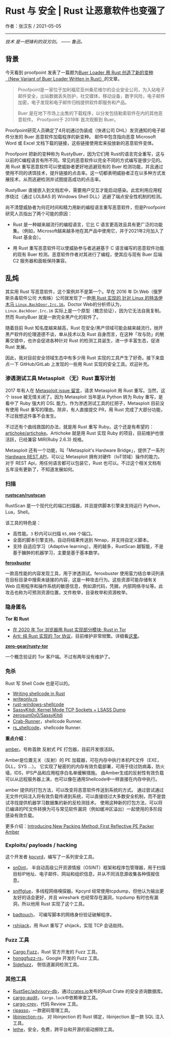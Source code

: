 # Rust 与 安全 | Rust 让恶意软件也变强了

作者：张汉东 / 2021-05-05

---

*技术 是一把锋利的双刃剑。 —— 鲁迅。*

## 背景

今天看到 proofpoint 发表了一篇题为[Buer Loader 用 Rust 创造了新的变种 （New Variant of Buer Loader Written in Rust）](https://www.proofpoint.com/us/blog/threat-insight/new-variant-buer-loader-written-rust)的文章。

> Proofpoint是一家位于加利福尼亚州桑尼维尔的企业安全公司，为入站电子邮件安全，出站数据丢失防护，社交媒体，移动设备，数字风险，电子邮件加密，电子发现和电子邮件归档提供软件即服务和产品。
>
> Buer 是在地下市场上出售的下载程序，以分发包括勒索软件在内的其他恶意软件。 Proofpoint于 2019年 首次观察到 Buer。

Proofpoint研究人员确定了4月初通过伪装成（快递公司 DHL）发货通知的电子邮件分发的 Buer 恶意软件加载程序的新变种。 邮件中包含指向恶意 Microsoft Word 或 Excel 文档下载的链接，这些链接使用宏来投放新的恶意软件变体。

Proofpoint 把新的变种称为 RustyBuer，因为它们用 Rust的语言完全重写，这与以前的C编程语言有所不同。常见的恶意软件以完全不同的方式编写是很少见的。用 Rust 重写恶意软件可以使威胁者更好地逃避现有的 Buer 检测功能，并且通过使用不同的诱饵技术，提升链接的点击率。这一切都表明威胁者正在以多种方式发展技术，从而逃避检测并试图提高成功的点击率。

RustyBuer 直接嵌入到文档宏中，需要用户交互才能启动感染。此宏利用应用程序绕过（通过 LOLBAS 的 Windows Shell DLL）逃避了端点安全性机制的检测。

尚不清楚威胁者为何花时间和精力用新的编程语言重写恶意软件，但是Proofpoint研究人员指出了两个可能的原因：

- Rust 是一种越来越流行的编程语言，它比 C 语言更高效且具有更广泛的功能集。（例如，Microsoft越来越多地在其产品中使用它，并于2021年2月加入了Rust 基金会）。

- 用 Rust 重写恶意软件可以使威胁参与者逃避基于 C 语言编写的恶意软件功能的现有 Buer 检测。恶意软件作者对其进行了编程，使其应与现有 Buer 后端 C2 服务器和面板保持兼容。

## 乱炖

其实用 Rust 写恶意软件，这个案例并不是第一个。早在 2016 年 Dr.Web（俄罗斯杀毒软件公司 大蜘蛛）公司就发现了一款[用 Rust 实现的 针对 Linux 的特洛伊木马 `Linux.BackDoor.Irc.16`](https://news.drweb.com/show/?i=10193&lng=en)。Doctor Web的分析师认为，`Linux.BackDoor.Irc.16` 实际上是一个原型（概念验证），因为它无法自我复制。然而 RustyBuer 就是一款完全黑产化的软件了。

随着目前 Rust 知名度越来越高，Rust 在安全/黑产领域可能会越来越流行。抛开黑产软件的伦理道德不谈，单从技术以及 Rust 自身而言，在这种「攻与防」的觥筹交错中，也许会促进各种针对 Rust 的检测工具诞生，进一步丰富生态，促进 Rust 发展。

因此，我对目前安全领域生态中有多少用 Rust 实现的工具产生了好奇。接下来盘点一下 GitHub/GitLab 上发现的一些用 Rust 实现的安全工具。欢迎补充。

### 渗透测试工具 Metasploit （无）Rust 重写计划

2017 年有人在 [Metasploit issue 留言](https://github.com/rapid7/metasploit-framework/issues/9092)，请求 Metasploit 用 Rust 重写。当然，这个 issue 被无情关闭了。因为 Metasploit 当年是从 Python 转为 Ruby 重写，是看中了 Ruby 强大的 DSL 能力。作为渗透测试工具的扛把子，Metasploit 目前没有使用 Rust 重写的理由。除非，有人直接提交 PR，用 Rust 完成了大部分功能，不过我想这件事不会发生。

不过还有个曲线救国的办法，就是用 Rust 重写 Ruby。这个还是有希望的：[artichoke/artichoke](https://github.com/artichoke/artichoke)。Artichoke 就是用 Rust 实现 Ruby 的项目，目前维护也很活跃，已经兼容 MIR(Ruby 2.6.3) 规格。

Metasploit 还有一个功能，叫「Metasploit's Hardware Bridge」，提供了一系列[Hardware REST API](https://www.rapid7.com/about/press-releases/rapid7-enables-iot-hardware-security-testing-with-metasploit/)，可以让 Metasploit 拥有对硬件（IoT领域）操作的能力。对于 REST Api，用任何语言都可以包装它，Rust 也可以。不过这个相关文档有五年没有更新了，不知道发展如何。

### 扫描

 **[rustscan/rustscan](https://github.com/rustscan/rustscan)**

RustScan 是一个现代化的端口扫描器，并且提供脚本引擎来支持运行 Python，Lua，Shell。

该工具的特色是：

- 高性能。`3` 秒内可以扫描 `65,000` 个端口。
- 全面的脚本引擎支持。自动将结果传送到 Nmap，并支持自定义脚本。
- 支持 自适应学习（Adaptive learning）。用的越多，RustScan 越智能，不是基于臃肿的机器学习，主要是基于基本数学。

**[feroxbuster](https://github.com/epi052/feroxbuster)**

一款高性能的内容发现工具，用于渗透测试。feroxbuster 使用蛮力结合单词列表​​在目标目录中搜索未链接的内容，这是一种攻击行为。这些资源可能存储有关 Web 应用程序和操作系统的敏感信息，例如源代码，凭据，内部网络寻址等。此攻击也称为可预测资源位置，文件枚举，目录枚举和资源枚举。

### 隐身匿名

**Tor 和 Rust**

- [在 2020 年 Tor 浏览器用 Rust 实现部分模块: Rust in Tor](https://gitlab.torproject.org/legacy/trac/-/wikis/RustInTor)
- [Arti: 纯 Rust 实现的 Tor 协议](https://gitlab.torproject.org/tpo/core/arti/)，目前维护非常频繁。详细看[这里](https://forum.zcashcommunity.com/t/arti-a-pure-rust-tor-implementation-for-zcash-and-beyond/38776)。

**[zero-gear/rusty-tor](https://github.com/zero-gear/rusty-tor)**

一个概念验证的 Tor 客户端。不过有两年没有维护了。

### 免杀

Rust 写 Shell Code 也是可以的。

- [Writing shellcode in Rust](https://jade.fyi/blog/writeonly-in-rust/)
- [writeonly.rs](https://github.com/lf-/ctf/tree/main/writeonly.rs)
- [rust-windows-shellcode](https://github.com/b1tg/rust-windows-shellcode)
- [SassyKitdi: Kernel Mode TCP Sockets + LSASS Dump](https://zerosum0x0.blogspot.com/2020/08/sassykitdi-kernel-mode-tcp-sockets.html#sassy_rust)
- [zerosum0x0/SassyKitdi](https://github.com/zerosum0x0/SassyKitdi)
- [Crab-Runner](https://github.com/cdong1012/Crab-Runner)，shellcode Runner.
- [rs_shellcode](https://github.com/b1tg/rs_shellcode)，shellcode Runner.

**重点介绍：**

[amber](https://github.com/EgeBalci/amber)。号称首款 反射式 PE 打包器，目前开发很活跃。

Amber是位置无关（反射）的 PE 加载器，可在内存中执行本机PE文件（EXE，DLL，SYS ...）。 它实现了秘密的的内存有效负载部署，可用于绕过防病毒，防火墙，IDS，IPS产品和应用程序白名单缓解措施。 由Amber生成的反射性有效负载可以从远程服务器上演，也可以像在通用Shellcode中一样直接在内存中执行。 

amber 提供的打包方法，可以改变将恶意软件传送到系统的方式。 通过尝试通过无文件代码注入将有效负载传递到系统，可以直接绕过大多数安全机制，而不是尝试寻找提供机器学习数据集的新的反检测技术。 使用这种新的打包方法，可以将已编译的PE文件转换为可与常见软件漏洞（例如缓冲区溢出）一起使用的多阶段感染有效负载。

更多介绍：[Introducing New Packing Method: First Reflective PE Packer Amber](https://pentest.blog/introducing-new-packing-method-first-reflective-pe-packer/)

### Exploits/ payloads / hacking 

这个开发者 [kpcyrd](https://github.com/kpcyrd)，编写了一系列安全工具。

- [sn0int](https://github.com/kpcyrd/sn0int)， 半自动高级公开资源情报（OSINT）框架和程序包管理器，用于扫描目标IP地址、电子邮件、网站和组织信息，并从不同消息源收集各种情报信息。

- [sniffglue](https://github.com/kpcyrd/sniffglue)，多线程网络嗅探器。Kpcyrd 经常使用tcpdump，但他认为输出更友好的话会更好，并且 wireshark 也经常存在漏洞，tcpdump 有时也有漏洞，所以他用 Rust 实现了这个工具。

- [badtouch](https://github.com/kpcyrd/badtouch)， 可编写脚本的网络身份验证破解程序。

- [rshijack](https://github.com/kpcyrd/rshijack)，用 Rust 重写了 shijack，实现 TCP 会话劫持。

### Fuzz 工具

- [Cargo Fuzz](https://github.com/rust-fuzz/cargo-fuzz)，Rust 官方开发的 Fuzz 工具。
- [honggfuzz-rs](https://github.com/rust-fuzz/honggfuzz-rs)，Google 开发的 Fuzz 工具。
- [Sidefuzz](https://github.com/phayes/sidefuzz)， 侧信道漏洞检测工具。

### 其他工具

- [RustSec/advisory-db](https://github.com/RustSec/advisory-db/)，通过[crates.io](crates.io)发布的Rust Crate 的安全咨询数据库。
- [cargo-audit](https://github.com/RustSec/cargo-audit)，`Cargo.lock`中依赖审查工具。
- [cargo-crev](https://github.com/crev-dev/cargo-crev)，代码 Review 工具。
- [ripasso](https://github.com/cortex/ripasso/)，一款密码管理工具。
- [libinjection-rs](https://github.com/arvancloud/libinjection-rs)， 对 libinjection 的 Rust 绑定，libinjection 是一款 SQL 注入工具。
- [lethe](https://github.com/kostassoid/lethe)，安全，免费，跨平台和开源的驱动擦除工具。

